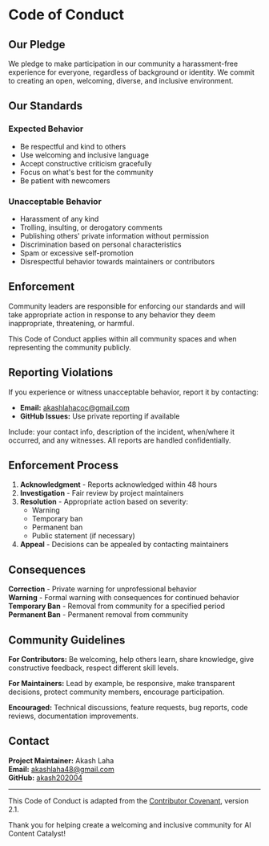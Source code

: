 # Code of Conduct

## Our Pledge

We pledge to make participation in our community a harassment-free experience for everyone, regardless of background or identity. We commit to creating an open, welcoming, diverse, and inclusive environment.

## Our Standards

### Expected Behavior

- Be respectful and kind to others
- Use welcoming and inclusive language
- Accept constructive criticism gracefully
- Focus on what's best for the community
- Be patient with newcomers

### Unacceptable Behavior

- Harassment of any kind
- Trolling, insulting, or derogatory comments
- Publishing others' private information without permission
- Discrimination based on personal characteristics
- Spam or excessive self-promotion
- Disrespectful behavior towards maintainers or contributors

## Enforcement

Community leaders are responsible for enforcing our standards and will take appropriate action in response to any behavior they deem inappropriate, threatening, or harmful.

This Code of Conduct applies within all community spaces and when representing the community publicly.

## Reporting Violations

If you experience or witness unacceptable behavior, report it by contacting:

- **Email:** akashlahacoc@gmail.com
- **GitHub Issues:** Use private reporting if available

Include: your contact info, description of the incident, when/where it occurred, and any witnesses. All reports are handled confidentially.

## Enforcement Process

1. **Acknowledgment** - Reports acknowledged within 48 hours
2. **Investigation** - Fair review by project maintainers
3. **Resolution** - Appropriate action based on severity:
   - Warning
   - Temporary ban
   - Permanent ban
   - Public statement (if necessary)
4. **Appeal** - Decisions can be appealed by contacting maintainers

## Consequences

**Correction** - Private warning for unprofessional behavior  
**Warning** - Formal warning with consequences for continued behavior  
**Temporary Ban** - Removal from community for a specified period  
**Permanent Ban** - Permanent removal from community

## Community Guidelines

**For Contributors:** Be welcoming, help others learn, share knowledge, give constructive feedback, respect different skill levels.

**For Maintainers:** Lead by example, be responsive, make transparent decisions, protect community members, encourage participation.

**Encouraged:** Technical discussions, feature requests, bug reports, code reviews, documentation improvements.

## Contact

**Project Maintainer:** Akash Laha  
**Email:** akashlaha48@gmail.com  
**GitHub:** [akash202004](https://github.com/akash202004)

---

This Code of Conduct is adapted from the [Contributor Covenant](https://www.contributor-covenant.org/), version 2.1.

Thank you for helping create a welcoming and inclusive community for AI Content Catalyst!
